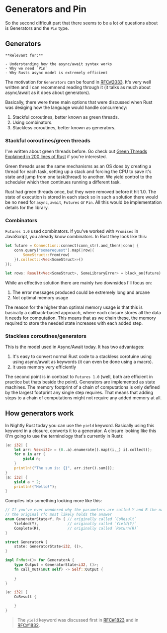 # Generators and Pin

So the second difficult part that there seems to be a lot of questions about
is Generators and the `Pin` type.

## Generators

```
**Relevant for:**

- Understanding how the async/await syntax works
- Why we need `Pin`
- Why Rusts async model is extremely efficient
```

The motivation for `Generators` can be found in [RFC#2033][rfc2033]. It's very
well written and I can recommend reading through it (it talks as much about
async/await as it does about generators).

Basically, there were three main options that were discussed when Rust was 
desiging how the language would handle concurrency:

1. Stackful coroutines, better known as green threads.
2. Using combinators.
3. Stackless coroutines, better known as generators.

### Stackful coroutines/green threads

I've written about green threads before. Go check out 
[Green Threads Explained in 200 lines of Rust][greenthreads] if you're interested.

Green threads uses the same mechanisms as an OS does by creating a thread for
each task, setting up a stack and forcing the CPU to save it's state and jump
from one task(thread) to another. We yield control to the scheduler which then
continues running a different task.

Rust had green threads once, but they were removed before it hit 1.0. The state
of execution is stored in each stack so in such a solution there would be no need
for `async`, `await`, `Futures` or `Pin`. All this would be implementation
details for the library.

### Combinators

`Futures 1.0` used combinators. If you've worked with `Promises` in JavaScript,
you already know combinators. In Rust they look like this:

```rust
let future = Connection::connect(conn_str).and_then(|conn| {
    conn.query("somerequest").map(|row|{
        SomeStruct::from(row)
    }).collect::<Vec<SomeStruct>>()
});

let rows: Result<Vec<SomeStruct>, SomeLibraryError> = block_on(future).unwrap();

```
While an effective solution there are mainly two downsides I'll focus on:

1. The error messages produced could be extremely long and arcane
2. Not optimal memory usage

The reason for the higher than optimal memory usage is that this is basically
a callback-based approach, where each closure stores all the data it needs
for computation. This means that as we chain these, the memory required to store
the needed state increases with each added step.

### Stackless coroutines/generators

This is the model used in Async/Await today. It has two advantages:

1. It's easy to convert normal Rust code to a stackless corotuine using using
async/await as keywords (it can even be done using a macro).
2. It uses memory very efficiently

The second point is in contrast to `Futures 1.0` (well, both are efficient in
practice but thats beside the point). Generators are implemented as state
machines. The memory footprint of a chain of computations is only defined by
the largest footprint any single step requires. That means that adding steps to
a chain of computations might not require any added memory at all.

## How generators work

In Nightly Rust today you can use the `yield` keyword. Basically using this 
keyword in a closure, converts it to a generator. A closure looking like this 
(I'm going to use the terminology that's currently in Rust):

```rust
|a: i32| {
    let arr: Vec<i32> = (0..a).enumerate().map((i,_) i).collect();
    for n in arr {
        yield n;
    }
    println!("The sum is: {}", arr.iter().sum());
}
|a: i32| {
    yield a * 2;
    println!("Hello!");
}

```

Compiles into something looking more like this:

```rust
// If you've ever wondered why the parameters are called Y and R the naming from
// the original rfc most likely holds the answer
enum GeneratorState<Y, R> { // originally called `CoResult`
    Yielded(Y),             // originally called `Yield(Y)`
    Complete(R),            // originally called `Return(R)`
}

struct GeneratorA {
    state: GeneratorState<i32, ()>,
}

impl FnMut<()> for GeneratorA {
    type Output = GeneratorState<i32, ()>;
    fn call_mut(&mut self) -> Self::Output {
        
    }
}

|a: i32| {
    CoResult {

    }
}

```

>The `yield` keyword was discussed first in [RFC#1823][rfc1823] and in [RFC#1832][rfc1832].

[rfc2033]: https://github.com/rust-lang/rfcs/blob/master/text/2033-experimental-coroutines.md
[greenthreads]: https://cfsamson.gitbook.io/green-threads-explained-in-200-lines-of-rust/
[rfc1823]: https://github.com/rust-lang/rfcs/pull/1823
[rfc1832]: https://github.com/rust-lang/rfcs/pull/1832